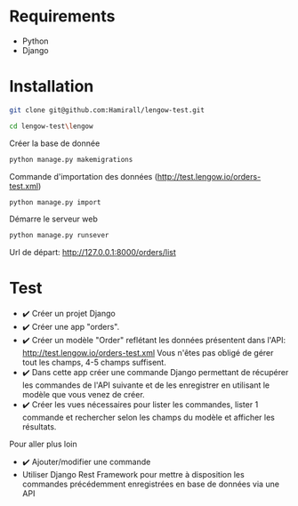 # Requirements

- Python
- Django


# Installation

```bash
git clone git@github.com:Hamirall/lengow-test.git
```

```bash
cd lengow-test\lengow
```
Créer la base de donnée
```bash
python manage.py makemigrations
```

Commande d'importation des données (http://test.lengow.io/orders-test.xml)
```bash
python manage.py import
```

Démarre le serveur web
```bash
python manage.py runsever
```

Url de départ: http://127.0.0.1:8000/orders/list

# Test
- :heavy_check_mark: Créer un projet Django
- :heavy_check_mark: Créer une app "orders".
- :heavy_check_mark: Créer un modèle "Order" reflétant les données présentent dans l'API: http://test.lengow.io/orders-test.xml Vous n'êtes pas obligé de gérer tout les champs, 4-5 champs suffisent.
- :heavy_check_mark: Dans cette app créer une commande Django permettant de récupérer les commandes de l'API suivante et de les enregistrer en utilisant le modèle que vous venez de créer.
- :heavy_check_mark: Créer les vues nécessaires pour lister les commandes, lister 1 commande et rechercher selon les champs du modèle et afficher les résultats.

Pour aller plus loin

- :heavy_check_mark: Ajouter/modifier une commande
- Utiliser Django Rest Framework pour mettre à disposition les commandes précédemment enregistrées en base de données via une API


